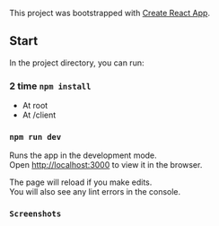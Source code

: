 This project was bootstrapped with [Create React App](https://github.com/facebook/create-react-app).

## Start

In the project directory, you can run:

### 2 time `npm install`

- At root
- At /client

### `npm run dev`

Runs the app in the development mode.<br>
Open [http://localhost:3000](http://localhost:3000) to view it in the browser.

The page will reload if you make edits.<br>
You will also see any lint errors in the console.

### `Screenshots`
